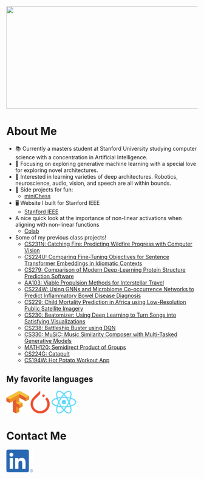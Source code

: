 <img src="./intro.gif" width="1000" height="270">

# About Me
- :books: Currently a masters student at Stanford University studying computer science with a concentration in Artificial Intelligence.
- :flight_departure: Focusing on exploring generative machine learning with a special love for exploring novel architectures. 
- :mag_right: Interested in learning varieties of deep architectures. Robotics, neuroscience, audio, vision, and speech are all within bounds.
- :space_invader: Side projects for fun:
  - [miniChess](https://github.com/jmichaels32/miniChess)
- :desktop_computer: Website I built for Stanford IEEE
  - [Stanford IEEE]()
- A nice quick look at the importance of non-linear activations when aligning with non-linear functions
  - [Colab](https://colab.research.google.com/drive/1on3fjyzP93tkpf2Gray2L6wYLQo5ivca?usp=sharing)
- Some of my previous class projects!
  - [CS231N: Catching Fire: Predicting Wildfire Progress with Computer Vision](./projects/CS231N.pdf)
  - [CS224U: Comparing Fine-Tuning Objectives for Sentence Transformer Embeddings in Idiomatic Contexts](./projects/CS224U.pdf)
  - [CS279: Comparison of Modern Deep-Learning Protein Structure Prediction Software](./projects/CS279.pdf)
  - [AA103: Viable Propulsion Methods for Interstellar Travel](./projects/AA103.pdf)
  - [CS224W: Using GNNs and Microbiome Co-occurrence Networks to Predict Inflammatory Bowel Disease Diagnosis](./projects/CS224W.pdf)
  - [CS229: Child Mortality Prediction in Africa using Low-Resolution Public Satellite Imagery](./projects/CS229.pdf)
  - [CS230: Beatomizer: Using Deep Learning to Turn Songs into Satisfying Visualizations](./projects/CS230.pdf)
  - [CS238: Battleship Buster using DQN](./projects/CS238_Milestone.pdf)
  - [CS330: MuSiC: Music Similarity Composer with Multi-Tasked Generative Models](./projects/CS330.pdf)
  - [MATH120: Semidirect Product of Groups](./projects/MATH120.pdf)
  - [CS224G: Catapult](./projects/catapult.pdf)
  - [CS194W: Hot Potato Workout App](https://github.com/jmichaels32/hotPotato)

## My favorite languages
<a href="https://www.tensorflow.org"><img src="./images/tensorflow.svg.png" width="60" height="60"></a>
<a href="https://pytorch.org"><img src="./images/pytorch.svg.png" width="50" height="60"></a>
<a href="https://react.dev"><img src="./images/reactjs.svg.png" width="67" height="60"></a>


# Contact Me
<a href="https://linkedin.com/jack-michaels"><img src="./images/linkedin.png" width="70" height="60"></a>
